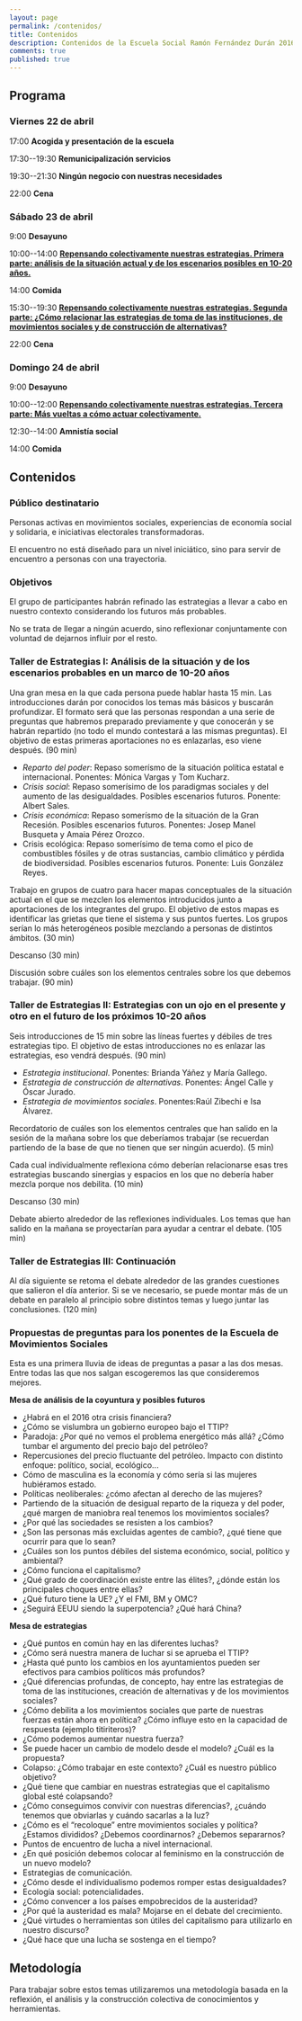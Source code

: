 ```yaml
---
layout: page
permalink: /contenidos/
title: Contenidos
description: Contenidos de la Escuela Social Ramón Fernández Durán 2016
comments: true
published: true
---
```


Programa
--------

### Viernes 22 de abril
17:00 **Acogida y presentación de la escuela**

17:30--19:30 **Remunicipalización servicios**

19:30--21:30 **Ningún negocio con nuestras necesidades**

22:00 **Cena**


### Sábado 23 de abril
9:00 **Desayuno**

10:00--14:00 **[Repensando colectivamente nuestras estrategias. Primera parte: análisis de la situación actual y de los escenarios posibles en 10-20 años.](#taller1)**

14:00 **Comida**

15:30--19:30 **[Repensando colectivamente nuestras estrategias. Segunda parte: ¿Cómo relacionar las estrategias de toma de las instituciones, de movimientos sociales y de construcción de alternativas?](#taller2)**

22:00 **Cena**

### Domingo 24 de abril
9:00 **Desayuno**

10:00--12:00 **[Repensando colectivamente nuestras estrategias. Tercera parte: Más vueltas a cómo actuar colectivamente.](#taller3)**

12:30--14:00 **Amnistía social**

14:00 **Comida**

## Contenidos

### Público destinatario
Personas activas en movimientos sociales, experiencias de economía social y solidaria, e iniciativas electorales transformadoras.

El encuentro no está diseñado para un nivel iniciático, sino para servir de encuentro a personas con una trayectoria.


### Objetivos
El grupo de participantes habrán refinado las estrategias a llevar a cabo en nuestro contexto considerando los futuros más probables.

No se trata de llegar a ningún acuerdo, sino reflexionar conjuntamente con voluntad de dejarnos influir por el resto.


### <a name="taller1"></a>Taller de Estrategias I: Análisis de la situación y de los escenarios probables en un marco de 10-20 años
Una gran mesa en la que cada persona puede hablar hasta 15 min. Las introducciones darán por conocidos los temas más básicos y buscarán profundizar. El formato será que las personas respondan a una serie de preguntas que habremos preparado previamente y que conocerán y se habrán repartido (no todo el mundo contestará a las mismas preguntas). El objetivo de estas primeras aportaciones no es enlazarlas, eso viene después. (90 min)

- *Reparto del poder*: Repaso somerísmo de la situación política estatal e internacional. Ponentes: Mónica Vargas y Tom Kucharz.
- *Crisis social*: Repaso somerísimo de los paradigmas sociales y del aumento de las desigualdades. Posibles escenarios futuros. Ponente: Albert Sales.
- *Crisis económica*: Repaso somerísmo de la situación de la Gran Recesión. Posibles escenarios futuros. Ponentes: Josep Manel Busqueta y Amaia Pérez Orozco.
- Crisis ecológica: Repaso somerísimo de tema como el pico de combustibles fósiles y de otras sustancias, cambio climático y pérdida de biodiversidad. Posibles escenarios futuros. Ponente: Luis González Reyes.

Trabajo en grupos de cuatro para hacer mapas conceptuales de la situación actual en el que se mezclen los elementos introducidos junto a aportaciones de los integrantes del grupo. El objetivo de estos mapas es identificar las grietas que tiene el sistema y sus puntos fuertes. Los grupos serían lo más heterogéneos posible mezclando a personas de distintos ámbitos. (30 min)

Descanso (30 min)

Discusión sobre cuáles son los elementos centrales sobre los que debemos trabajar. (90 min)

### <a name="taller2"></a>Taller de Estrategias II: Estrategias con un ojo en el presente y otro en el futuro de los próximos 10-20 años

Seis introducciones de 15 min sobre las líneas fuertes y débiles de tres estrategias tipo. El objetivo de estas introducciones no es enlazar las estrategias, eso vendrá después. (90 min) 

- *Estrategia institucional*. Ponentes: Brianda Yáñez y María Gallego.
- *Estrategia de construcción de alternativas*. Ponentes: Ángel Calle y Óscar Jurado.
- *Estrategia de movimientos sociales*. Ponentes:Raúl Zibechi e Isa Álvarez.

Recordatorio de cuáles son los elementos centrales que han salido en la sesión de la mañana sobre los que deberíamos trabajar (se recuerdan partiendo de la base de que no tienen que ser ningún acuerdo). (5 min)

Cada cual individualmente reflexiona cómo deberían relacionarse esas tres estrategias buscando sinergias y espacios en los que no debería haber mezcla porque nos debilita. (10 min)

Descanso (30 min)

Debate abierto alrededor de las reflexiones individuales. Los temas que han salido en la mañana se proyectarían para ayudar a centrar el debate. (105 min)

### <a name="taller3"></a>Taller de Estrategias III: Continuación
Al día siguiente se retoma el debate alrededor de las grandes cuestiones que salieron el día anterior. Si se ve necesario, se puede montar más de un debate en paralelo al principio sobre distintos temas y luego juntar las conclusiones. (120 min)


### Propuestas de preguntas para los ponentes de la Escuela de Movimientos Sociales

Esta es una primera lluvia de ideas de preguntas a pasar a las dos mesas. Entre todas las que nos salgan escogeremos las que consideremos mejores.

**Mesa de análisis de la coyuntura y posibles futuros**

- ¿Habrá en el 2016 otra crisis financiera?
- ¿Cómo se vislumbra un gobierno europeo bajo el TTIP?
- Paradoja: ¿Por qué no vemos el problema energético más allá? ¿Cómo tumbar el argumento del precio bajo del petróleo?
- Repercusiones del precio fluctuante del petróleo. Impacto con distinto enfoque: político, social, ecológico...
- Cómo de masculina es la economía y cómo sería si las mujeres hubiéramos estado.
- Políticas neoliberales: ¿cómo afectan al derecho de las mujeres?
- Partiendo de la situación de desigual reparto de la riqueza y del poder, ¿qué margen de maniobra real tenemos los movimientos sociales?
- ¿Por qué las sociedades se resisten a los cambios?
- ¿Son las personas más excluidas agentes de cambio?, ¿qué tiene que ocurrir para que lo sean?
- ¿Cuáles son los puntos débiles del sistema económico, social, político y ambiental?
- ¿Cómo funciona el capitalismo?
- ¿Qué grado de coordinación existe entre las élites?, ¿dónde están los principales choques entre ellas?
- ¿Qué futuro tiene la UE? ¿Y el FMI, BM y OMC?
- ¿Seguirá EEUU siendo la superpotencia? ¿Qué hará China?

**Mesa de estrategias**

- ¿Qué puntos en común hay en las diferentes luchas?
- ¿Cómo será nuestra manera de luchar si se aprueba el TTIP?
- ¿Hasta qué punto los cambios en los ayuntamientos pueden ser efectivos para cambios políticos más profundos?
- ¿Qué diferencias profundas, de concepto, hay entre las estrategias de toma de las instituciones, creación de alternativas y de los movimientos sociales?
- ¿Cómo debilita a los movimientos sociales que parte de nuestras fuerzas están ahora en política? ¿Cómo influye esto en la capacidad de respuesta (ejemplo titiriteros)?
- ¿Cómo podemos aumentar nuestra fuerza?
- Se puede hacer un cambio de modelo desde el modelo? ¿Cuál es la propuesta?
- Colapso: ¿Cómo trabajar en este contexto? ¿Cuál es nuestro público objetivo?
- ¿Qué tiene que cambiar en nuestras estrategias que el capitalismo global esté colapsando?
- ¿Cómo conseguimos convivir con nuestras diferencias?, ¿cuándo tenemos que obviarlas y cuándo sacarlas a la luz?
- ¿Cómo es el “recoloque” entre movimientos sociales y política? ¿Estamos divididos? ¿Debemos coordinarnos? ¿Debemos separarnos?
- Puntos de encuentro de lucha a nivel internacional.
- ¿En qué posición debemos colocar al feminismo en la construcción de un nuevo modelo?
- Estrategias de comunicación.
- ¿Cómo desde el individualismo podemos romper estas desigualdades?
- Ecología social: potencialidades.
- ¿Cómo convencer a los países empobrecidos de la austeridad?
- ¿Por qué la austeridad es mala? Mojarse en el debate del crecimiento.
- ¿Qué virtudes o herramientas son útiles del capitalismo para utilizarlo en nuestro discurso?
- ¿Qué hace que una lucha se sostenga en el tiempo?

## Metodología

Para trabajar sobre estos temas utilizaremos una metodología basada en la reflexión, el análisis y la construcción colectiva de conocimientos y herramientas. 

<!--Puedes descargar el programa en formato [pdf](/docs/programa_escuela_ramon_fdez_2016.pdf). -->